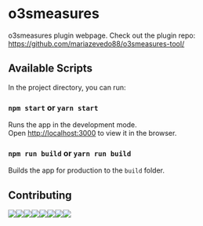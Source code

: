 # o3smeasures
o3smeasures plugin webpage. Check out the plugin repo: https://github.com/mariazevedo88/o3smeasures-tool/

## Available Scripts

In the project directory, you can run:

### `npm start` or `yarn start`

Runs the app in the development mode.<br>
Open [http://localhost:3000](http://localhost:3000) to view it in the browser.

### `npm run build` or `yarn run build`

Builds the app for production to the `build` folder.

## Contributing

[![](https://sourcerer.io/fame/mariazevedo88/mariazevedo88/o3smeasures/images/0)](https://sourcerer.io/fame/mariazevedo88/mariazevedo88/o3smeasures/links/0)[![](https://sourcerer.io/fame/mariazevedo88/mariazevedo88/o3smeasures/images/1)](https://sourcerer.io/fame/mariazevedo88/mariazevedo88/o3smeasures/links/1)[![](https://sourcerer.io/fame/mariazevedo88/mariazevedo88/o3smeasures/images/2)](https://sourcerer.io/fame/mariazevedo88/mariazevedo88/o3smeasures/links/2)[![](https://sourcerer.io/fame/mariazevedo88/mariazevedo88/o3smeasures/images/3)](https://sourcerer.io/fame/mariazevedo88/mariazevedo88/o3smeasures/links/3)[![](https://sourcerer.io/fame/mariazevedo88/mariazevedo88/o3smeasures/images/4)](https://sourcerer.io/fame/mariazevedo88/mariazevedo88/o3smeasures/links/4)[![](https://sourcerer.io/fame/mariazevedo88/mariazevedo88/o3smeasures/images/5)](https://sourcerer.io/fame/mariazevedo88/mariazevedo88/o3smeasures/links/5)[![](https://sourcerer.io/fame/mariazevedo88/mariazevedo88/o3smeasures/images/6)](https://sourcerer.io/fame/mariazevedo88/mariazevedo88/o3smeasures/links/6)[![](https://sourcerer.io/fame/mariazevedo88/mariazevedo88/o3smeasures/images/7)](https://sourcerer.io/fame/mariazevedo88/mariazevedo88/o3smeasures/links/7)
